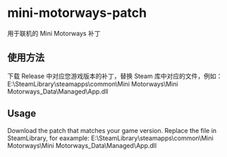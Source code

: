 # mini-motorways-patch

用于联机的 Mini Motorways 补丁

## 使用方法
下载 Release 中对应您游戏版本的补丁，替换 Steam 库中对应的文件，例如：E:\SteamLibrary\steamapps\common\Mini Motorways\Mini Motorways_Data\Managed\App.dll

## Usage
Download the patch that matches your game version.
Replace the file in SteamLibrary, for eaxample: E:\SteamLibrary\steamapps\common\Mini Motorways\Mini Motorways_Data\Managed\App.dll
